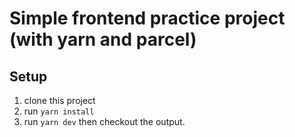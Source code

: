 # Simple frontend practice project (with yarn and parcel)

## Setup

1. clone this project
2. run `yarn install`
3. run `yarn dev` then checkout the output.
